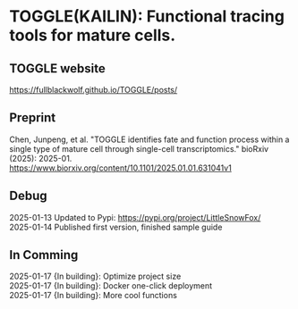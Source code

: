# TOGGLE(KAILIN): Functional tracing tools for mature cells.

TOGGLE website
---
https://fullblackwolf.github.io/TOGGLE/posts/

  
Preprint
---
Chen, Junpeng, et al. "TOGGLE identifies fate and function process within a single type of mature cell through single-cell transcriptomics." bioRxiv (2025): 2025-01.   
https://www.biorxiv.org/content/10.1101/2025.01.01.631041v1
        
        
        
        
        
        
        
           
  
  
Debug
---
2025-01-13 Updated to Pypi: https://pypi.org/project/LittleSnowFox/   
2025-01-14 Published first version, finished sample guide  
  
  
In Comming
---
2025-01-17 {In building}: Optimize project size  
2025-01-17 {In building}: Docker one-click deployment    
2025-01-17 {In building}: More cool functions  
